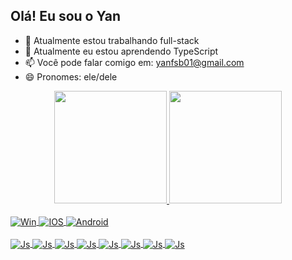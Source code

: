 ## Olá! Eu sou o Yan

- 🔭 Atualmente estou trabalhando full-stack
- 🌱 Atualmente eu estou aprendendo TypeScript
- 📫 Você pode falar comigo em: yanfsb01@gmail.com
- 😄 Pronomes: ele/dele

<div align="center">
  <a href="https://github.com/YanFer010">
  <img height="180em" src="https://github-readme-stats.vercel.app/api?username=YanFer010&show_icons=true&theme=dracula&include_all_commits=true&count_private=true"/>
    <img height="180em" src="https://github-readme-stats.vercel.app/api/top-langs/?username=YanFer010&layout=compact&langs_count=7&theme=dracula"/>
</div>
<div style="display: inline_block"><br>
  <img align="center" alt="Win" src="https://img.shields.io/badge/Windows-0078D6?style=for-the-badge&logo=windows&logoColor=white">
  <img align="center" alt="IOS"  src="https://img.shields.io/badge/iOS-000000?style=for-the-badge&logo=ios&logoColor=white">
  <img align="center" alt="Android"  src="https://img.shields.io/badge/Android-3DDC84?style=for-the-badge&logo=android&logoColor=white">
</div><br />
<div style="display: inline_block">
  <img align="center" alt="Js" src="https://img.shields.io/badge/CSS-239120?&style=for-the-badge&logo=css3&logoColor=white">
  <img align="center" alt="Js" src="https://img.shields.io/badge/HTML-239120?style=for-the-badge&logo=html5&logoColor=white">
  <img align="center" alt="Js" src="https://img.shields.io/badge/Python-3776AB?style=for-the-badge&logo=python&logoColor=white">
  <img align="center" alt="Js" src="https://img.shields.io/badge/JavaScript-F7DF1E?style=for-the-badge&logo=javascript&logoColor=black">
  <img align="center" alt="Js" src="https://img.shields.io/badge/Node.js-43853D?style=for-the-badge&logo=node.js&logoColor=white">
  <img align="center" alt="Js" src="https://img.shields.io/badge/PHP-777BB4?style=for-the-badge&logo=php&logoColor=white">
  <img align="center" alt="Js" src="https://img.shields.io/badge/React-20232A?style=for-the-badge&logo=react&logoColor=61DAFB">
  <img align="center" alt="Js" src="https://img.shields.io/badge/React_Native-20232A?style=for-the-badge&logo=react&logoColor=61DAFB">
</div>
